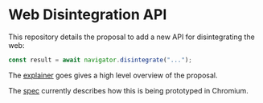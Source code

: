 # Web Disintegration API

This repository details the proposal to add a new API for disintegrating the web:

```js
const result = await navigator.disintegrate("...");
```

The [explainer](./explainer.md) goes gives a high level overview of the proposal.

The [spec](https://keschercode.github.io/Web-Disintegration/) currently describes how this is being prototyped in Chromium.
